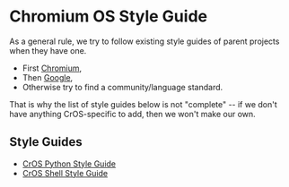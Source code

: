 # Chromium OS Style Guide

As a general rule, we try to follow existing style guides of parent projects
when they have one.

* First [Chromium],
* Then [Google],
* Otherwise try to find a community/language standard.

That is why the list of style guides below is not "complete" -- if we don't have
anything CrOS-specific to add, then we won't make our own.

## Style Guides

*   [CrOS Python Style Guide](./python.md)
*   [CrOS Shell Style Guide](./shell.md)


[Chromium]: https://chromium.googlesource.com/chromium/src/+/HEAD/styleguide/styleguide.md
[Google]: https://google.github.io/styleguide/
